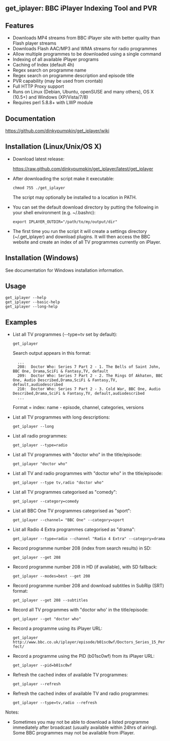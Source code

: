 ## get_iplayer: BBC iPlayer Indexing Tool and PVR

## Features

* Downloads MP4 streams from BBC iPlayer site with better quality than Flash player streams
* Downloads Flash AAC/MP3 and WMA streams for radio programmes
* Allow multiple programmes to be downloaded using a single command
* Indexing of all available iPlayer programs
* Caching of Index (default 4h)
* Regex search on programme name 
* Regex search on programme description and episode title
* PVR capability (may be used from crontab)
* Full HTTP Proxy support
* Runs on Linux (Debian, Ubuntu, openSUSE and many others), OS X (10.5+) and Windows (XP/Vista/7/8)
* Requires perl 5.8.8+ with LWP module

## Documentation

<https://github.com/dinkypumpkin/get_iplayer/wiki>
	
## Installation (Linux/Unix/OS X)

* Download latest release:

	<https://raw.github.com/dinkypumpkin/get_iplayer/latest/get_iplayer>

* After downloading the script make it executable:

	`chmod 755 ./get_iplayer`
  
	The script may optionally be installed to a location in PATH.

* You can set the default download directory by putting the following in your shell environment (e.g. ~/.bashrc):

	`export IPLAYER_OUTDIR="/path/to/my/output/dir"`

* The first time you run the script it will create a settings directory (~/.get_iplayer) and download plugins.  It will then access the BBC website and create an index of all TV programmes currently on iPlayer.

## Installation (Windows)

See documentation for Windows installation information.

## Usage 
  
	get_iplayer --help
	get_iplayer --basic-help
	get_iplayer --long-help

## Examples

* List all TV programmes (--type=tv set by default):

	`get_iplayer`

	Search output appears in this format:

		...
		208:  Doctor Who: Series 7 Part 2 - 1. The Bells of Saint John, BBC One, Drama,SciFi & Fantasy,TV, default
		209:  Doctor Who: Series 7 Part 2 - 2. The Rings Of Akhaten, BBC One, Audio Described,Drama,SciFi & Fantasy,TV, default,audiodescribed
		210:  Doctor Who: Series 7 Part 2 - 3. Cold War, BBC One, Audio Described,Drama,SciFi & Fantasy,TV, default,audiodescribed
		...

	Format = index: name - episode, channel, categories, versions 
  
* List all TV programmes with long descriptions:

	`get_iplayer --long`

* List all radio programmes:

	`get_iplayer --type=radio`

* List all TV programmes with "doctor who" in the title/episode:

	`get_iplayer "doctor who"`

* List all TV and radio programmes with "doctor who" in the title/episode:

	`get_iplayer --type tv,radio "doctor who"`

* List all TV programmes categorised as "comedy":

	`get_iplayer --category=comedy`

* List all BBC One TV programmes categorised as "sport":

	`get_iplayer --channel= "BBC One" --category=sport`

* List all Radio 4 Extra programmes categorised as "drama":

	`get_iplayer --type=radio --channel "Radio 4 Extra" --category=drama`

* Record programme number 208 (index from search results) in SD:

	`get_iplayer --get 208`

* Record programme number 208 in HD (if available), with SD fallback:

	`get_iplayer --modes=best --get 208`

* Record programme number 208 and download subtitles in SubRip (SRT) format:

	`get_iplayer --get 208 --subtitles`

* Record all TV programmes with "doctor who' in the title/episode:

	`get_iplayer --get "doctor who"`

* Record a programme using its iPlayer URL:

	`get_iplayer http://www.bbc.co.uk/iplayer/episode/b01sc0wf/Doctors_Series_15_Perfect/`

* Record a programme using the PID (b01sc0wf) from its iPlayer URL:

	`get_iplayer --pid=b01sc0wf`
  
* Refresh the cached index of available TV programmes:

	`get_iplayer --refresh`

* Refresh the cached index of available TV and radio programmes:

	`get_iplayer --type=tv,radio --refresh`


Notes:

* Sometimes you may not be able to download a listed programme immediately after broadcast (usually available within 24hrs of airing). Some BBC  programmes may not be available from iPlayer.


